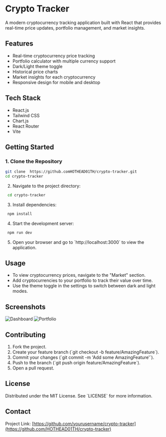 # Crypto Tracker

A modern cryptocurrency tracking application built with React that provides real-time price updates, portfolio management, and market insights.

## Features

- Real-time cryptocurrency price tracking
- Portfolio calculator with multiple currency support
- Dark/Light theme toggle
- Historical price charts
- Market insights for each cryptocurrency
- Responsive design for mobile and desktop

## Tech Stack

- React.js
- Tailwind CSS
- Chart.js
- React Router
- Vite

## Getting Started

### 1. Clone the Repository

```bash
git clone  https://github.comHOTHEAD01TH/crypto-tracker.git
cd crypto-tracker
```

2. Navigate to the project directory:
  ```bash
   cd crypto-tracker
```

3. Install dependencies:
  ```bash
   npm install
 ```

4. Start the development server:
  ```bash
   npm run dev
  ```

5. Open your browser and go to \`http://localhost:3000\` to view the application.

## Usage

- To view cryptocurrency prices, navigate to the \"Market\" section.
- Add cryptocurrencies to your portfolio to track their value over time.
- Use the theme toggle in the settings to switch between dark and light modes.

## Screenshots

![Dashboard](./screenshots/dashboard.png)
![Portfolio](./screenshots/portfolio.png)

## Contributing

1. Fork the project.
2. Create your feature branch (\`git checkout -b feature/AmazingFeature\`).
3. Commit your changes (\`git commit -m 'Add some AmazingFeature'\`).
4. Push to the branch (\`git push origin feature/AmazingFeature\`).
5. Open a pull request.

## License

Distributed under the MIT License. See \`LICENSE\` for more information.

## Contact

Project Link: [https://github.com/yourusername/crypto-tracker](https://github.com/HOTHEAD01TH/crypto-tracker)
